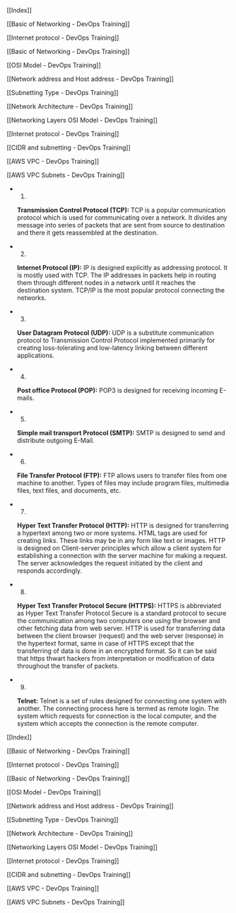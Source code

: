 [[Index]] 
 
[[Basic of Networking - DevOps Training]]

[[Internet protocol - DevOps Training]] 

[[Basic of Networking - DevOps Training]]

[[OSI Model - DevOps Training]]

[[Network address and Host address - DevOps Training]] 

[[Subnetting Type - DevOps Training]]

[[Network Architecture - DevOps Training]] 

[[Networking Layers OSI Model - DevOps Training]] 

[[Internet protocol - DevOps Training]] 

[[CIDR and subnetting - DevOps Training]] 

[[AWS VPC - DevOps Training]] 

[[AWS VPC Subnets - DevOps Training]]

-   1.
    
    **Transmission Control Protocol (TCP):** TCP is a popular communication protocol which is used for communicating over a network. It divides any message into series of packets that are sent from source to destination and there it gets reassembled at the destination.
    

-   2.
    
    **Internet Protocol (IP):** IP is designed explicitly as addressing protocol. It is mostly used with TCP. The IP addresses in packets help in routing them through different nodes in a network until it reaches the destination system. TCP/IP is the most popular protocol connecting the networks.
    

-   3.
    
    **User Datagram Protocol (UDP):** UDP is a substitute communication protocol to Transmission Control Protocol implemented primarily for creating loss-tolerating and low-latency linking between different applications.
    

-   4.
    
    **Post office Protocol (POP):** POP3 is designed for receiving incoming E-mails.
    

-   5.
    
    **Simple mail transport Protocol (SMTP):** SMTP is designed to send and distribute outgoing E-Mail.
    

-   6.
    
    **File Transfer Protocol (FTP):** FTP allows users to transfer files from one machine to another. Types of files may include program files, multimedia files, text files, and documents, etc.
    

-   7.
    
    **Hyper Text Transfer Protocol (HTTP):** HTTP is designed for transferring a hypertext among two or more systems. HTML tags are used for creating links. These links may be in any form like text or images. HTTP is designed on Client-server principles which allow a client system for establishing a connection with the server machine for making a request. The server acknowledges the request initiated by the client and responds accordingly.
    

-   8.
    
    **Hyper Text Transfer Protocol Secure (HTTPS):** HTTPS is abbreviated as Hyper Text Transfer Protocol Secure is a standard protocol to secure the communication among two computers one using the browser and other fetching data from web server. HTTP is used for transferring data between the client browser (request) and the web server (response) in the hypertext format, same in case of HTTPS except that the transferring of data is done in an encrypted format. So it can be said that https thwart hackers from interpretation or modification of data throughout the transfer of packets.
    

-   9.
    
    **Telnet:** Telnet is a set of rules designed for connecting one system with another. The connecting process here is termed as remote login. The system which requests for connection is the local computer, and the system which accepts the connection is the remote computer.

[[Index]] 
 
[[Basic of Networking - DevOps Training]]

[[Internet protocol - DevOps Training]] 

[[Basic of Networking - DevOps Training]]

[[OSI Model - DevOps Training]]

[[Network address and Host address - DevOps Training]] 

[[Subnetting Type - DevOps Training]]

[[Network Architecture - DevOps Training]] 

[[Networking Layers OSI Model - DevOps Training]] 

[[Internet protocol - DevOps Training]] 

[[CIDR and subnetting - DevOps Training]] 

[[AWS VPC - DevOps Training]] 

[[AWS VPC Subnets - DevOps Training]]